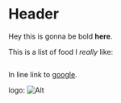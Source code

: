 # Header 

Hey this is gonna be bold **here**. 

This is a list of food I *really* like: 
``` Here's a code block 
```

In line link to [google](google.com). 

logo: ![Alt](screenshot.png "Screenshot of us working!")

